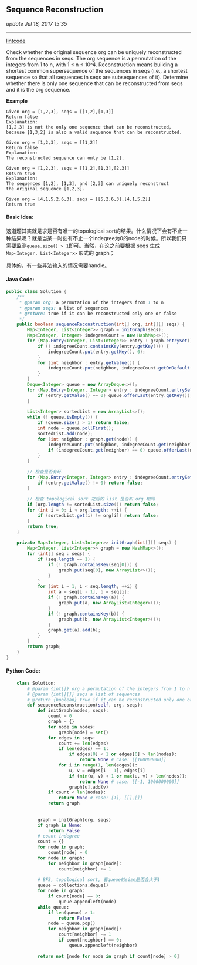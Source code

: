## Sequence Reconstruction
_update Jul 18, 2017 15:35_

---
[lintcode](http://www.lintcode.com/en/problem/sequence-reconstruction/)

Check whether the original sequence org can be uniquely reconstructed from the sequences in seqs. The org sequence is a permutation of the integers from 1 to n, with 1 ≤ n ≤ 10^4. Reconstruction means building a shortest common supersequence of the sequences in seqs (i.e., a shortest sequence so that all sequences in seqs are subsequences of it). Determine whether there is only one sequence that can be reconstructed from seqs and it is the org sequence.

**Example**

    Given org = [1,2,3], seqs = [[1,2],[1,3]]
    Return false
    Explanation:
    [1,2,3] is not the only one sequence that can be reconstructed, 
    because [1,3,2] is also a valid sequence that can be reconstructed.
    
    Given org = [1,2,3], seqs = [[1,2]]
    Return false
    Explanation:
    The reconstructed sequence can only be [1,2].
    
    Given org = [1,2,3], seqs = [[1,2],[1,3],[2,3]]
    Return true
    Explanation:
    The sequences [1,2], [1,3], and [2,3] can uniquely reconstruct 
    the original sequence [1,2,3].
    
    Given org = [4,1,5,2,6,3], seqs = [[5,2,6,3],[4,1,5,2]]
    Return true

#### Basic Idea:
这道题其实就是求是否有唯一的topological sort的结果。什么情况下会有不止一种结果呢？就是当某一时刻有不止一个indegree为0的node的时候。所以我们只需要监测`queue.size() > 1`即可。当然，在这之前要根据 seqs 生成 `Map<Integer, List<Integer>>` 形式的 graph；

具体的，有一些非法输入的情况需要handle。

#### Java Code:
```java
public class Solution {
    /**
     * @param org: a permutation of the integers from 1 to n
     * @param seqs: a list of sequences
     * @return: true if it can be reconstructed only one or false
     */
    public boolean sequenceReconstruction(int[] org, int[][] seqs) {
        Map<Integer, List<Integer>> graph = initGraph(seqs);
        Map<Integer, Integer> indegreeCount = new HashMap<>();
        for (Map.Entry<Integer, List<Integer>> entry : graph.entrySet()) {
            if (! indegreeCount.containsKey(entry.getKey())) {
                indegreeCount.put(entry.getKey(), 0);
            }
            for (int neighbor : entry.getValue()) {
                indegreeCount.put(neighbor, indegreeCount.getOrDefault(neighbor, 0) + 1);
            }
        }
        Deque<Integer> queue = new ArrayDeque<>();
        for (Map.Entry<Integer, Integer> entry : indegreeCount.entrySet()) {
            if (entry.getValue() == 0) queue.offerLast(entry.getKey());
        }
        
        List<Integer> sortedList = new ArrayList<>();
        while (! queue.isEmpty()) {
            if (queue.size() > 1) return false;
            int node = queue.pollFirst();
            sortedList.add(node);
            for (int neighbor : graph.get(node)) {
                indegreeCount.put(neighbor, indegreeCount.get(neighbor) - 1);
                if (indegreeCount.get(neighbor) == 0) queue.offerLast(neighbor);
            }
        }
        
        // 检查是否有环
        for (Map.Entry<Integer, Integer> entry : indegreeCount.entrySet()) {
            if (entry.getValue() != 0) return false;
        }
        
        // 检查 topological sort 之后的 list 是否和 org 相同
        if (org.length != sortedList.size()) return false;
        for (int i = 0; i < org.length; ++i) {
            if (sortedList.get(i) != org[i]) return false;
        }
        return true;
    }
    
    private Map<Integer, List<Integer>> initGraph(int[][] seqs) {
        Map<Integer, List<Integer>> graph = new HashMap<>();
        for (int[] seq : seqs) {
            if (seq.length == 1) {
                if (! graph.containsKey(seq[0])) {
                    graph.put(seq[0], new ArrayList<>());
                }
            }
            for (int i = 1; i < seq.length; ++i) {
                int a = seq[i - 1], b = seq[i];
                if (! graph.containsKey(a)) {
                    graph.put(a, new ArrayList<Integer>());
                }
                if (! graph.containsKey(b)) {
                    graph.put(b, new ArrayList<Integer>());
                }
                graph.get(a).add(b);
            }
        }
        return graph;
    }
}
```

#### Python Code:
```python
    class Solution:
        # @param {int[]} org a permutation of the integers from 1 to n
        # @param {int[][]} seqs a list of sequences
        # @return {boolean} true if it can be reconstructed only one or false
        def sequenceReconstruction(self, org, seqs):
            def initGraph(nodes, seqs):
                count = 0
                graph = {}
                for node in nodes:
                    graph[node] = set()
                for edges in seqs:
                    count += len(edges)
                    if len(edges) == 1:
                        if edges[0] < 1 or edges[0] > len(nodes):
                            return None # case: [[100000000]]
                    for i in range(1, len(edges)):
                        u, v = edges[i - 1], edges[i]
                        if (min(u, v) < 1 or max(u, v) > len(nodes)):
                            return None # case: [[-1, 1000000000]]
                        graph[u].add(v)
                if count < len(nodes): 
                    return None # case: [1], [[],[]]
                return graph
                
            
            graph = initGraph(org, seqs)
            if graph is None: 
                return False
            # count indegree
            count = {}
            for node in graph:
                count[node] = 0
            for node in graph:
                for neighbor in graph[node]:
                    count[neighbor] += 1
            
            # BFS, topological sort, 看queue的size是否会大于1
            queue = collections.deque()
            for node in graph:
                if count[node] == 0:
                    queue.appendleft(node)
            while queue:
                if len(queue) > 1:
                    return False
                node = queue.pop()
                for neighbor in graph[node]:
                    count[neighbor] -= 1
                    if count[neighbor] == 0:
                        queue.appendleft(neighbor)
            
            return not [node for node in graph if count[node] > 0]
```